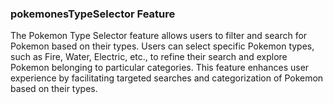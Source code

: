 ### pokemonesTypeSelector Feature

The Pokemon Type Selector feature allows users to filter and search for Pokemon based on their types. Users can select specific Pokemon types, such as Fire, Water, Electric, etc., to refine their search and explore Pokemon belonging to particular categories. This feature enhances user experience by facilitating targeted searches and categorization of Pokemon based on their types.
